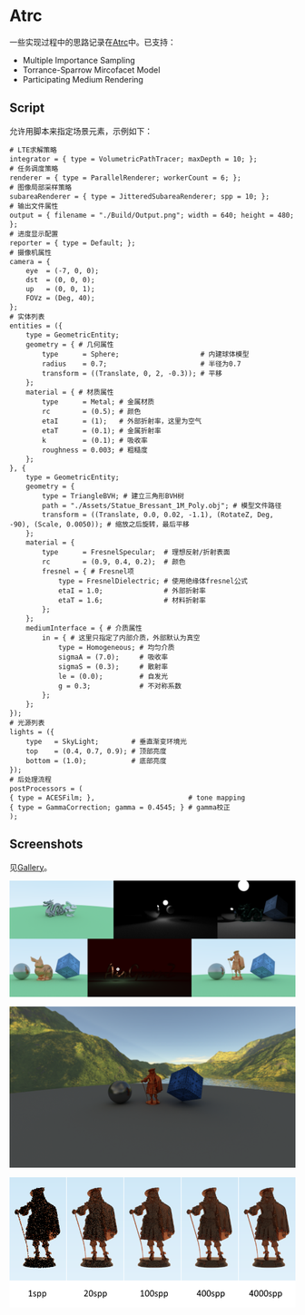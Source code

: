 # Atrc

一些实现过程中的思路记录在[Atrc](https://airguanz.github.io/all.html?tag=Atrc)中。已支持：

* Multiple Importance Sampling
* Torrance-Sparrow Mircofacet Model
* Participating Medium Rendering

## Script

允许用脚本来指定场景元素，示例如下：

```
# LTE求解策略
integrator = { type = VolumetricPathTracer; maxDepth = 10; };
# 任务调度策略
renderer = { type = ParallelRenderer; workerCount = 6; };
# 图像局部采样策略
subareaRenderer = { type = JitteredSubareaRenderer; spp = 10; };
# 输出文件属性
output = { filename = "./Build/Output.png"; width = 640; height = 480; };
# 进度显示配置
reporter = { type = Default; };
# 摄像机属性
camera = {
    eye  = (-7, 0, 0);
    dst  = (0, 0, 0);
    up   = (0, 0, 1);
    FOVz = (Deg, 40);
};
# 实体列表
entities = ({
    type = GeometricEntity;
    geometry = { # 几何属性
        type      = Sphere;                    # 内建球体模型
        radius    = 0.7;                       # 半径为0.7
        transform = ((Translate, 0, 2, -0.3)); # 平移
    };
    material = { # 材质属性
        type      = Metal; # 金属材质
        rc        = (0.5); # 颜色
        etaI      = (1);   # 外部折射率，这里为空气
        etaT      = (0.1); # 金属折射率
        k         = (0.1); # 吸收率
        roughness = 0.003; # 粗糙度
    };
}, {
    type = GeometricEntity;
    geometry = {
        type = TriangleBVH; # 建立三角形BVH树
        path = "./Assets/Statue_Bressant_1M_Poly.obj"; # 模型文件路径
        transform = ((Translate, 0.0, 0.02, -1.1), (RotateZ, Deg, -90), (Scale, 0.0050)); # 缩放之后旋转，最后平移
    };
    material = {
        type      = FresnelSpecular;  # 理想反射/折射表面
        rc        = (0.9, 0.4, 0.2);  # 颜色
        fresnel = { # Fresnel项
            type = FresnelDielectric; # 使用绝缘体fresnel公式
            etaI = 1.0;               # 外部折射率
            etaT = 1.6;               # 材料折射率
        };
    };
    mediumInterface = { # 介质属性
        in = { # 这里只指定了内部介质，外部默认为真空
            type = Homogeneous; # 均匀介质
            sigmaA = (7.0);     # 吸收率
            sigmaS = (0.3);     # 散射率
            le = (0.0);         # 自发光
            g = 0.3;            # 不对称系数
        };
    };
});
# 光源列表
lights = ({
    type   = SkyLight;        # 垂直渐变环境光
    top    = (0.4, 0.7, 0.9); # 顶部亮度
    bottom = (1.0);           # 底部亮度
});
# 后处理流程
postProcessors = (
{ type = ACESFilm; },                       # tone mapping
{ type = GammaCorrection; gamma = 0.4545; } # gamma校正
);

```

## Screenshots

见[Gallery](https://airguanz.github.io/indep_pages/atrc-gallery.html)。

![SS1](./Gallery/show-time-1.png)

![SS2](./Gallery/show-time-2.png)

![SS3](./Gallery/show-time-3.png)
